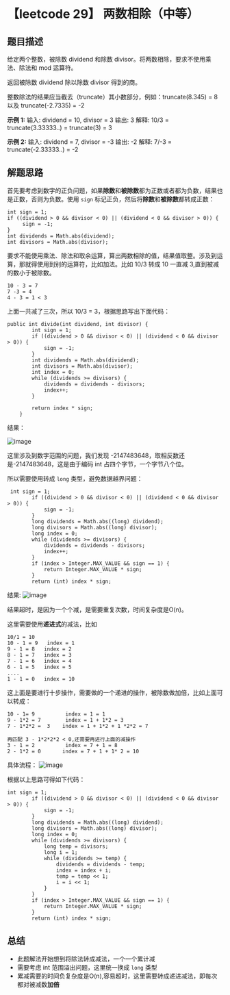 # 【leetcode 29】 两数相除（中等）

## 题目描述
给定两个整数，被除数 dividend 和除数 divisor。将两数相除，要求不使用乘法、除法和 mod 运算符。

返回被除数 dividend 除以除数 divisor 得到的商。

整数除法的结果应当截去（truncate）其小数部分，例如：truncate(8.345) = 8 以及 truncate(-2.7335) = -2

**示例 1:**
输入: dividend = 10, divisor = 3
输出: 3
解释: 10/3 = truncate(3.33333..) = truncate(3) = 3

**示例 2:**
输入: dividend = 7, divisor = -3
输出: -2
解释: 7/-3 = truncate(-2.33333..) = -2

## 解题思路

首先要考虑到数字的正负问题，如果**除数**和**被除数**都为正数或者都为负数，结果也是正数，否则为负数。使用 `sign` 标记正负，然后将**除数**和**被除数**都转成正数：
```
int sign = 1;
if ((dividend > 0 && divisor < 0) || (dividend < 0 && divisor > 0)) {
     sign = -1;
}
int dividends = Math.abs(dividend);
int divisors = Math.abs(divisor);
```

要求不能使用乘法、除法和取余运算，算出两数相除的值，结果值取整。涉及到运算，那就得使用到别的运算符，比如加法。比如 10/3 转成 10 一直减 3,直到被减的数小于被除数。
```
10 - 3 = 7 
7 -3 = 4 
4 - 3 = 1 < 3 
```


上面一共减了三次，所以 10/3 = 3，根据思路写出下面代码：
```
public int divide(int dividend, int divisor) {
        int sign = 1;
        if ((dividend > 0 && divisor < 0) || (dividend < 0 && divisor > 0)) {
            sign = -1;
        }
        int dividends = Math.abs(dividend);
        int divisors = Math.abs(divisor);
        int index = 0;
        while (dividends >= divisors) {
            dividends = dividends - divisors;
            index++;
        }

        return index * sign;
    }

```
结果：

![image](https://user-images.githubusercontent.com/11553237/169227621-d2dfa4c6-b9ce-4e18-a1a5-2edcd5c3f9a1.png)

这里涉及到数字范围的问题，我们发现 -2147483648，取相反数还是-2147483648，这是由于编码 int 占四个字节，一个字节八个位。

所以需要使用转成 `long` 类型，避免数据越界问题：
```
 int sign = 1;
        if ((dividend > 0 && divisor < 0) || (dividend < 0 && divisor > 0)) {
            sign = -1;
        }
        long dividends = Math.abs((long) dividend);
        long divisors = Math.abs((long) divisor);
        long index = 0;
        while (dividends >= divisors) {
            dividends = dividends - divisors;
            index++;
        }
        if (index > Integer.MAX_VALUE && sign == 1) {
            return Integer.MAX_VALUE * sign;
        }
        return (int) index * sign;
```
结果:
![image](https://user-images.githubusercontent.com/11553237/169227680-630b548f-e4d3-4b30-9629-360ee138518d.png)

结果超时，是因为一个个减，是需要重复次数，时间复杂度是O(n)。

这里需要使用**递进式**的减法，比如
```
10/1 = 10
10 - 1 = 9   index = 1
9 - 1 = 8   index = 2
8 - 1 = 7   index = 3
7 - 1 = 6   index = 4
6 - 1 = 5   index = 5
....
1 - 1 = 0   index = 10
```
这上面是要进行十步操作，需要做的一个递进的操作，被除数做加倍，比如上面可以转成：
```
10 - 1= 9          index = 1 = 1
9 - 1*2 = 7        index = 1 + 1*2 = 3
7 - 1*2*2 =  3    index = 1 + 1*2 + 1 *2*2 = 7

再匹配 3 - 1*2*2*2 < 0,还需要再进行上面的减操作
3 - 1 = 2          index = 7 + 1 = 8
2 - 1*2 = 0       index = 7 + 1 + 1* 2 = 10

```
具体流程：
![image](https://user-images.githubusercontent.com/11553237/169227731-374e1838-789b-4bbb-b76e-86ceed0c76a0.png)


根据以上思路可得如下代码：
```
int sign = 1;
        if ((dividend > 0 && divisor < 0) || (dividend < 0 && divisor > 0)) {
            sign = -1;
        }
        long dividends = Math.abs((long) dividend);
        long divisors = Math.abs((long) divisor);
        long index = 0;
        while (dividends >= divisors) {
            long temp = divisors;
            long i = 1;
            while (dividends >= temp) {
                dividends = dividends - temp;
                index = index + i;
                temp = temp << 1;
                i = i << 1;
            }
        }
        if (index > Integer.MAX_VALUE && sign == 1) {
            return Integer.MAX_VALUE * sign;
        }
        return (int) index * sign;
```

## 总结
* 此题解法开始想到将除法转成减法，一个一个累计减
* 需要考虑 int 范围溢出问题，这里统一换成 `long` 类型
* 累减需要的时间负复杂度是O(n),容易超时，这里需要转成递进减法，即每次都对被减数**加倍**
